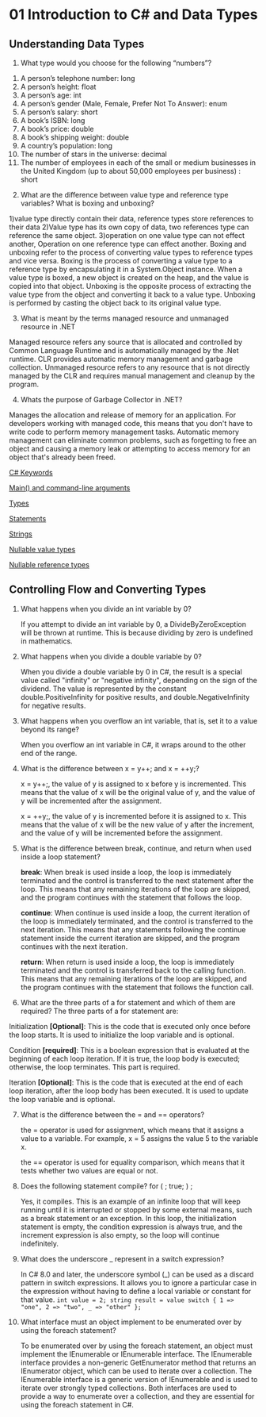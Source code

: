 ﻿# 01 Introduction to C# and Data Types
## Understanding Data Types
1. What type would you choose for the following “numbers”?
1) A person’s telephone number:
long
2) A person’s height:
float
3) A person’s age:
int
4) A person’s gender (Male, Female, Prefer Not To Answer):
enum
5) A person’s salary:
short
6) A book’s ISBN:
long
7) A book’s price:
double
8) A book’s shipping weight:
double
9) A country’s population:
long
10) The number of stars in the universe:
decimal
11) The number of employees in each of the small or medium businesses in the
United Kingdom (up to about 50,000 employees per business) :
short
2. What are the difference between value type and reference type variables? What is
boxing and unboxing?

1)value type directly contain their data, reference types store  references to their data
2)Value type has its own copy of data, two references type can reference the same object.
3)operation on one value type can not effect another, Operation on one reference type can effect another.
 Boxing and unboxing refer to the process of converting value types to reference types and vice versa.
 Boxing is the process of converting a value type to a reference type by encapsulating it in a System.Object instance. 
 When a value type is boxed, a new object is created on the heap, and the value is copied into that object.
Unboxing is the opposite process of extracting the value type from the object and converting it back to a value type. 
Unboxing is performed by casting the object back to its original value type.

3. What is meant by the terms managed resource and unmanaged resource in .NET

Managed resource refers any source that is allocated and controlled by Common Language Runtime and is 
automatically managed by the .Net runtime. CLR provides automatic memory management and garbage collection.
Unmanaged resource refers to any resource that is not directly managed by the CLR and requires manual management 
and cleanup by the program.

4. Whats the purpose of Garbage Collector in .NET?

Manages the allocation and release of memory for an application. For developers working with managed code, this means that
you don't have to write code to perform memory management tasks. Automatic memory management can eliminate common problems,
such as forgetting to free an object and causing a memory leak or attempting to access memory for an object that's 
already been freed.

[C# Keywords](https://learn.microsoft.com/en-us/dotnet/csharp/language-reference/keywords/) 

[Main() and command-line arguments](https://learn.microsoft.com/en-us/dotnet/csharp/fundamentals/program-structure/main-command-line)

[Types](https://learn.microsoft.com/en-us/dotnet/csharp/fundamentals/types/)

[Statements](https://learn.microsoft.com/en-us/dotnet/csharp/programming-guide/statements-expressions-operators/statements)

[Strings](https://learn.microsoft.com/en-us/dotnet/csharp/programming-guide/strings/)

[Nullable value types](https://learn.microsoft.com/en-us/dotnet/csharp/language-reference/builtin-types/nullable-value-types)

[Nullable reference types](https://learn.microsoft.com/en-us/dotnet/csharp/nullable-references)


## Controlling Flow and Converting Types
1. What happens when you divide an int variable by 0?

   If you attempt to divide an int variable by 0, a DivideByZeroException will be thrown at runtime. This is because dividing by zero is undefined in mathematics.
2. What happens when you divide a double variable by 0? 
   
   When you divide a double variable by 0 in C#, the result is a special value called "infinity" or "negative infinity", depending on the sign of the dividend. The value is represented by the constant double.PositiveInfinity for positive results, and double.NegativeInfinity for negative results.

3. What happens when you overflow an int variable, that is, set it to a value beyond its
   range?
   
   When you overflow an int variable in C#, it wraps around to the other end of the range.

4. What is the difference between x = y++; and x = ++y;?

   x = y++;, the value of y is assigned to x before y is incremented. This means that the value of x will be the original value of y, and the value of y will be incremented after the assignment.

   x = ++y;, the value of y is incremented before it is assigned to x. This means that the value of x will be the new value of y after the increment, and the value of y will be incremented before the assignment.
5. What is the difference between break, continue, and return when used inside a loop
   statement?

   **break**: When break is used inside a loop, the loop is immediately terminated and the control is transferred to the next statement after the loop. This means that any remaining iterations of the loop are skipped, and the program continues with the statement that follows the loop.

    **continue**: When continue is used inside a loop, the current iteration of the loop is immediately terminated, and the control is transferred to the next iteration. This means that any statements following the continue statement inside the current iteration are skipped, and the program continues with the next iteration.

    **return**: When return is used inside a loop, the loop is immediately terminated and the control is transferred back to the calling function. This means that any remaining iterations of the loop are skipped, and the program continues with the statement that follows the function call.
6. What are the three parts of a for statement and which of them are required?
   The three parts of a for statement are:

Initialization **[Optional]**: This is the code that is executed only once before the loop starts. It is used to initialize the loop variable and is optional.

Condition **[required]**: This is a boolean expression that is evaluated at the beginning of each loop iteration. If it is true, the loop body is executed; otherwise, the loop terminates. This part is required.

Iteration **[Optional]**: This is the code that is executed at the end of each loop iteration, after the loop body has been executed. It is used to update the loop variable and is optional.

7. What is the difference between the = and == operators?

   the = operator is used for assignment, which means that it assigns a value to a variable. For example, x = 5 assigns the value 5 to the variable x.

    the == operator is used for equality comparison, which means that it tests whether two values are equal or not.
8. Does the following statement compile? for ( ; true; ) ;

   Yes, it compiles. This is an example of an infinite loop that will keep running until it is interrupted or stopped by some external means, such as a break statement or an exception. In this loop, the initialization statement is empty, the condition expression is always true, and the increment expression is also empty, so the loop will continue indefinitely.
9. What does the underscore _ represent in a switch expression?

   In C# 8.0 and later, the underscore symbol (_) can be used as a discard pattern in switch expressions. It allows you to ignore a particular case in the expression without having to define a local variable or constant for that value.
   `int value = 2;
   string result = value switch
   {
   1 => "one",
   2 => "two",
   _ => "other"
   };`
10. What interface must an object implement to be enumerated over by using the foreach
    statement?

    To be enumerated over by using the foreach statement, an object must implement the IEnumerable or IEnumerable<T> interface. The IEnumerable interface provides a non-generic GetEnumerator method that returns an IEnumerator object, which can be used to iterate over a collection. The IEnumerable<T> interface is a generic version of IEnumerable and is used to iterate over strongly typed collections. Both interfaces are used to provide a way to enumerate over a collection, and they are essential for using the foreach statement in C#.